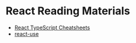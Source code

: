 # React Reading Materials

- [React TypeScript Cheatsheets](https://react-typescript-cheatsheet.netlify.app/)
- [react-use](https://github.com/streamich/react-use)

